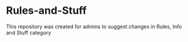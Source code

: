 # Rules-and-Stuff
This repository was created for admins to suggest changes in Rules, Info and Stuff category
